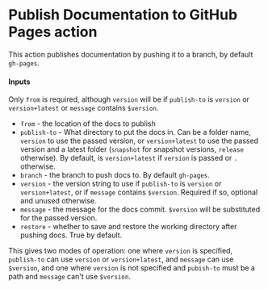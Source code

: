 # Publish Documentation to GitHub Pages action

This action publishes documentation by pushing it to a branch, by default `gh-pages`.

#### Inputs

Only `from` is required, although `version` will be if `publish-to` is `version` or `version+latest` or `message`
contains `$version`.

* `from` - the location of the docs to publish
* `publish-to` - What directory to put the docs in. Can be a folder name, `version` to use the passed version,
  or `version+latest` to use the passed version and a latest folder (`snapshot` for snapshot versions, `release`
  otherwise). By default, is `version+latest` if `version` is passed or `.` otherwise.
* `branch` - the branch to push docs to. By default `gh-pages`.
* `version` - the version string to use if `publish-to` is `version` or `version+latest`, or if `message`
  contains `$version`. Required if so, optional and unused otherwise.
* `message` - the message for the docs commit.  `$version` will be substituted for the passed version.
* `restore` - whether to save and restore the working directory after pushing docs. True by default.

This gives two modes of operation: one where `version` is specified, `publish-to` can use `version` or `version+latest`,
and `message` can use `$version`, and one where `version` is not specified and `pubish-to` must be a path and `message`
can't use `$version`.